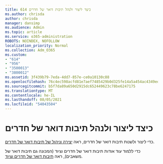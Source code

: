 ```yaml
---
title: 614 כיצד ליצור ולנהל תיבות דואר של חדרים
ms.author: chrisda
author: chrisda
manager: dansimp
ms.audience: Admin
ms.topic: article
ms.service: o365-administration
ROBOTS: NOINDEX, NOFOLLOW
localization_priority: Normal
ms.collection: Adm_O365
ms.custom:
- "614"
- "956"
- "3500013"
- "3800012"
ms.assetid: 3f439b79-7eda-4dd7-857e-ce0a10130c88
ms.openlocfilehash: 76c4ec598acfd81e7aef7485429b0d325fe14a5a454ac4349ed3c8f90f930a89
ms.sourcegitcommit: b5f7da89a650d2915dc652449623c78be6247175
ms.translationtype: MT
ms.contentlocale: he-IL
ms.lasthandoff: 08/05/2021
ms.locfileid: "54043504"
---
```

# <a name="how-to-create-and-manage-room-mailboxes"></a>כיצד ליצור ולנהל תיבות דואר של חדרים

כדי ליצור ולשנות תיבות דואר של חדרים, ראה [יצירה וניהול של תיבות דואר של חדרים](https://technet.microsoft.com/library/jj215781.aspx).

כדי ללמוד עוד אודות תיבות דואר של חדרים וציוד (המכונה גם תיבות דואר של משאבים), ראה [תיבות דואר של חדרים וציוד](https://docs.microsoft.com/microsoft-365/admin/manage/room-and-equipment-mailboxes).
